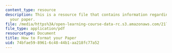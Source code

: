 ```yaml
---
content_type: resource
description: This is a resource file that contains information regarding how to format
  your paper.
file: /media/https%3A/open-learning-course-data-rc.s3.amazonaws.com/21l-705-major-authors-john-milton-spring-2008/74bfae5989616c4844b1aa218fc77a52_MIT21L_705S08_paper.pdf
file_type: application/pdf
resourcetype: Document
title: How to Format your Paper
uid: 74bfae59-8961-6c48-44b1-aa218fc77a52
---
```

